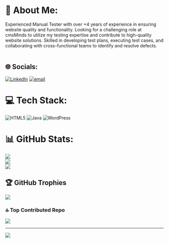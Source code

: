 # 💫 About Me:
Experienced Manual Tester with over +4 years of experience in ensuring website quality and functionality. Looking for a challenging role at cmsMinds to utilize my testing expertise and contribute to high-quality website solutions. Skilled in developing test plans, executing test cases, and collaborating with cross-functional teams to identify and resolve defects.<br><br>


## 🌐 Socials:
[![LinkedIn](https://img.shields.io/badge/LinkedIn-%230077B5.svg?logo=linkedin&logoColor=white)](https://linkedin.com/in/harshsharmaqa) [![email](https://img.shields.io/badge/Email-D14836?logo=gmail&logoColor=white)](mailto:harsh.sharma.sunil@gmail.com) 

# 💻 Tech Stack:
![HTML5](https://img.shields.io/badge/html5-%23E34F26.svg?style=flat&logo=html5&logoColor=white) ![Java](https://img.shields.io/badge/java-%23ED8B00.svg?style=flat&logo=openjdk&logoColor=white) ![WordPress](https://img.shields.io/badge/WordPress-%23117AC9.svg?style=flat&logo=WordPress&logoColor=white)
# 📊 GitHub Stats:
![](https://github-readme-stats.vercel.app/api?username=Harsh-s-sharma&theme=dark&hide_border=false&include_all_commits=true&count_private=true)<br/>
![](https://github-readme-streak-stats.herokuapp.com/?user=Harsh-s-sharma&theme=dark&hide_border=false)<br/>
![](https://github-readme-stats.vercel.app/api/top-langs/?username=Harsh-s-sharma&theme=dark&hide_border=false&include_all_commits=true&count_private=true&layout=compact)

## 🏆 GitHub Trophies
![](https://github-profile-trophy.vercel.app/?username=Harsh-s-sharma&theme=monokai&no-frame=false&no-bg=false&margin-w=4)

### 🔝 Top Contributed Repo
![](https://github-contributor-stats.vercel.app/api?username=Harsh-s-sharma&limit=5&theme=dark&combine_all_yearly_contributions=true)

---
[![](https://visitcount.itsvg.in/api?id=Harsh-s-sharma&icon=0&color=0)](https://visitcount.itsvg.in)

<!-- Proudly created with GPRM ( https://gprm.itsvg.in ) -->
